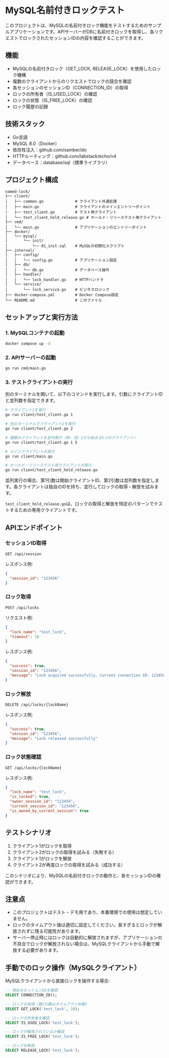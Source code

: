 # MySQL名前付きロックテスト

このプロジェクトは、MySQLの名前付きロック機能をテストするためのサンプルアプリケーションです。APIサーバーがDBに名前付きロックを取得し、各リクエストでロックされたセッションIDの内容を確認することができます。

## 機能

- MySQLの名前付きロック（GET_LOCK, RELEASE_LOCK）を使用したロック機構
- 複数のクライアントからのリクエストでロックの競合を確認
- 各セッションのセッションID（CONNECTION_ID）の取得
- ロックの所有者（IS_USED_LOCK）の確認
- ロックの状態（IS_FREE_LOCK）の確認
- ロック履歴の記録

## 技術スタック

- Go言語
- MySQL 8.0（Docker）
- 依存性注入：github.com/samber/do
- HTTPルーティング：github.com/labstack/echo/v4
- データベース：database/sql（標準ライブラリ）

## プロジェクト構成

```
named-lock/
├── client/
│   ├── common.go              # クライアント共通処理
│   ├── main.go                # クライアントのメインエントリーポイント
│   ├── test_client.go         # テスト用クライアント
│   └── test_client_hold_release.go # ホールド・リリーステスト用クライアント
├── cmd/
│   └── main.go                # アプリケーションのエントリーポイント
├── docker/
│   └── mysql/
│       └── init/
│           └── 01_init.sql    # MySQLの初期化スクリプト
├── internal/
│   ├── config/
│   │   └── config.go          # アプリケーション設定
│   ├── db/
│   │   └── db.go              # データベース操作
│   ├── handler/
│   │   └── lock_handler.go    # HTTPハンドラ
│   └── service/
│       └── lock_service.go    # ビジネスロジック
├── docker-compose.yml         # Docker Compose設定
└── README.md                  # このファイル
```

## セットアップと実行方法

### 1. MySQLコンテナの起動

```bash
docker compose up -d
```

### 2. APIサーバーの起動

```bash
go run cmd/main.go
```

### 3. テストクライアントの実行

別のターミナルを開いて、以下のコマンドを実行します。引数にクライアントIDと並列数を指定できます。

```bash
# クライアント1を実行
go run client/test_client.go 1

# 別のターミナルでクライアント2を実行
go run client/test_client.go 2

# 複数のクライアントを並列実行（例: ID 1から始まる5つのクライアント）
go run client/test_client.go 1 5

# メインクライアントの実行
go run client/main.go

# ホールド・リリーステスト用クライアントの実行
go run client/test_client_hold_release.go
```

並列実行の場合、第1引数は開始クライアントID、第2引数は並列数を指定します。各クライアントは独自のIDを持ち、並行してロックの取得・解放を試みます。

`test_client_hold_release.go`は、ロックの取得と解放を特定のパターンでテストするための専用クライアントです。

## APIエンドポイント

### セッションID取得

```
GET /api/session
```

レスポンス例:
```json
{
  "session_id": "123456"
}
```

### ロック取得

```
POST /api/locks
```

リクエスト例:
```json
{
  "lock_name": "test_lock",
  "timeout": 10
}
```

レスポンス例:
```json
{
  "success": true,
  "session_id": "123456",
  "message": "Lock acquired successfully. Current connection ID: 123456"
}
```

### ロック解放

```
DELETE /api/locks/{lockName}
```

レスポンス例:
```json
{
  "success": true,
  "session_id": "123456",
  "message": "Lock released successfully"
}
```

### ロック状態確認

```
GET /api/locks/{lockName}
```

レスポンス例:
```json
{
  "lock_name": "test_lock",
  "is_locked": true,
  "owner_session_id": "123456",
  "current_session_id": "123456",
  "is_owned_by_current_session": true
}
```

## テストシナリオ

1. クライアント1がロックを取得
2. クライアント2がロックの取得を試みる（失敗する）
3. クライアント1がロックを解放
4. クライアント2が再度ロックの取得を試みる（成功する）

このシナリオにより、MySQLの名前付きロックの動作と、各セッションIDの確認ができます。

## 注意点

- このプロジェクトはテスト・デモ用であり、本番環境での使用は想定していません。
- ロックのタイムアウト値は適切に設定してください。長すぎるとロックが解放されずに残る可能性があります。
- サーバー停止時にはロックは自動的に解放されますが、アプリケーションの不具合でロックが解放されない場合は、MySQLクライアントから手動で解放する必要があります。

## 手動でのロック操作（MySQLクライアント）

MySQLクライアントから直接ロックを操作する場合:

```sql
-- 現在のセッションIDを確認
SELECT CONNECTION_ID();

-- ロックを取得（第2引数はタイムアウト秒数）
SELECT GET_LOCK('test_lock', 10);

-- ロックの所有者を確認
SELECT IS_USED_LOCK('test_lock');

-- ロックが解放されているか確認
SELECT IS_FREE_LOCK('test_lock');

-- ロックを解放
SELECT RELEASE_LOCK('test_lock');
```

